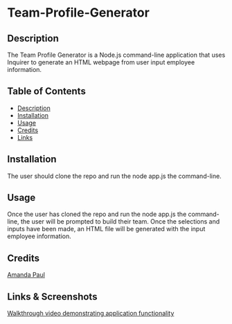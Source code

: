 # Team-Profile-Generator

## Description

The Team Profile Generator is a Node.js command-line application that uses Inquirer to generate an HTML webpage from user input employee information. 

## Table of Contents

- [Description](#description)
- [Installation](#installation)
- [Usage](#usage)
- [Credits](#credits)
- [Links](#links)

## Installation

The user should clone the repo and run the node app.js the command-line. 

## Usage

Once the user has cloned the repo and run the node app.js the command-line, the user will be prompted to build their team. Once the selections and inputs have been made, an HTML file will be generated with the input employee information. 

## Credits
 
[Amanda Paul](#https://github.com/MuchMuchierCoding) 

## Links & Screenshots

[Walkthrough video demonstrating application functionality]($https://watch.screencastify.com/v/cm6eOxy4KHbwtwrv7Lk1)